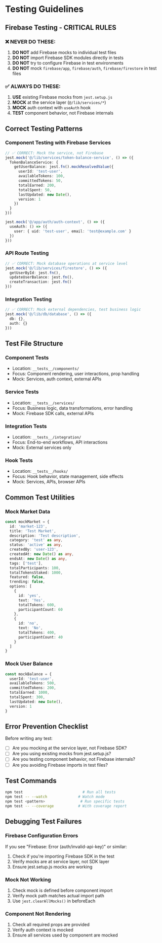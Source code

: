 # Testing Guidelines

## Firebase Testing - CRITICAL RULES

### ❌ NEVER DO THESE:
1. **DO NOT** add Firebase mocks to individual test files
2. **DO NOT** import Firebase SDK modules directly in tests
3. **DO NOT** try to configure Firebase in test environments
4. **DO NOT** mock `firebase/app`, `firebase/auth`, `firebase/firestore` in test files

### ✅ ALWAYS DO THESE:
1. **USE** existing Firebase mocks from `jest.setup.js`
2. **MOCK** at the service layer (`@/lib/services/*`)
3. **MOCK** auth context with `useAuth` hook
4. **TEST** component behavior, not Firebase internals

## Correct Testing Patterns

### Component Testing with Firebase Services
```typescript
// ✅ CORRECT: Mock the service, not Firebase
jest.mock('@/lib/services/token-balance-service', () => ({
  TokenBalanceService: {
    getUserBalance: jest.fn().mockResolvedValue({
      userId: 'test-user',
      availableTokens: 100,
      committedTokens: 50,
      totalEarned: 200,
      totalSpent: 50,
      lastUpdated: new Date(),
      version: 1
    })
  }
}))

jest.mock('@/app/auth/auth-context', () => ({
  useAuth: () => ({
    user: { uid: 'test-user', email: 'test@example.com' }
  })
}))
```

### API Route Testing
```typescript
// ✅ CORRECT: Mock database operations at service level
jest.mock('@/lib/services/firestore', () => ({
  getUserById: jest.fn(),
  updateUserBalance: jest.fn(),
  createTransaction: jest.fn()
}))
```

### Integration Testing
```typescript
// ✅ CORRECT: Mock external dependencies, test business logic
jest.mock('@/lib/db/database', () => ({
  db: {},
  auth: {}
}))
```

## Test File Structure

### Component Tests
- Location: `__tests__/components/`
- Focus: Component rendering, user interactions, prop handling
- Mock: Services, auth context, external APIs

### Service Tests  
- Location: `__tests__/services/`
- Focus: Business logic, data transformations, error handling
- Mock: Firebase SDK calls, external APIs

### Integration Tests
- Location: `__tests__/integration/`
- Focus: End-to-end workflows, API interactions
- Mock: External services only

### Hook Tests
- Location: `__tests__/hooks/`
- Focus: Hook behavior, state management, side effects
- Mock: Services, APIs, browser APIs

## Common Test Utilities

### Mock Market Data
```typescript
const mockMarket = {
  id: 'market-123',
  title: 'Test Market',
  description: 'Test description',
  category: 'test' as any,
  status: 'active' as any,
  createdBy: 'user-123',
  createdAt: new Date() as any,
  endsAt: new Date() as any,
  tags: ['test'],
  totalParticipants: 100,
  totalTokensStaked: 1000,
  featured: false,
  trending: false,
  options: [
    {
      id: 'yes',
      text: 'Yes',
      totalTokens: 600,
      participantCount: 60
    },
    {
      id: 'no', 
      text: 'No',
      totalTokens: 400,
      participantCount: 40
    }
  ]
}
```

### Mock User Balance
```typescript
const mockBalance = {
  userId: 'test-user',
  availableTokens: 500,
  committedTokens: 200,
  totalEarned: 1000,
  totalSpent: 300,
  lastUpdated: new Date(),
  version: 1
}
```

## Error Prevention Checklist

Before writing any test:
- [ ] Are you mocking at the service layer, not Firebase SDK?
- [ ] Are you using existing mocks from jest.setup.js?
- [ ] Are you testing component behavior, not Firebase internals?
- [ ] Are you avoiding Firebase imports in test files?

## Test Commands
```bash
npm test                           # Run all tests
npm test -- --watch              # Watch mode
npm test <pattern>                # Run specific tests
npm test -- --coverage           # With coverage report
```

## Debugging Test Failures

### Firebase Configuration Errors
If you see "Firebase: Error (auth/invalid-api-key)" or similar:
1. Check if you're importing Firebase SDK in the test
2. Verify mocks are at service layer, not SDK layer
3. Ensure jest.setup.js mocks are working

### Mock Not Working
1. Check mock is defined before component import
2. Verify mock path matches actual import path
3. Use `jest.clearAllMocks()` in beforeEach

### Component Not Rendering
1. Check all required props are provided
2. Verify auth context is mocked
3. Ensure all services used by component are mocked